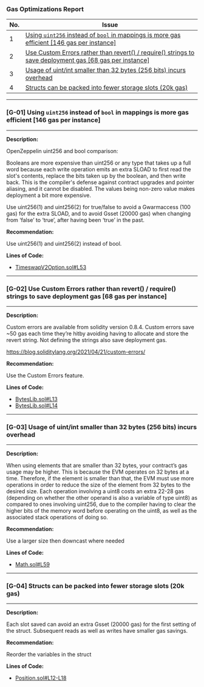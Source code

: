 ### Gas Optimizations Report
| No. | Issue |
| --- | --- |
| 1 | [Using `uint256` instead of `bool` in mappings is more gas efficient [146 gas per instance]](#G-01-using-uint256-instead-of-bool-in-mappings-is-more-gas-efficient-146-gas-per-instance)|
| 2 | [Use Custom Errors rather than revert() / require() strings to save deployment gas [68 gas per instance]](#G-02-use-custom-errors-rather-than-revert--require-strings-to-save-deployment-gas-68-gas-per-instance)|
| 3 | [Usage of uint/int smaller than 32 bytes (256 bits) incurs overhead](#G-03-usage-of-uintint-smaller-than-32-bytes-256-bits-incurs-overhead)|
| 4 | [Structs can be packed into fewer storage slots (20k gas)](#G-04-structs-can-be-packed-into-fewer-storage-slots-20k-gas)|
---
### [G-01] Using `uint256` instead of `bool` in mappings is more gas efficient [146 gas per instance]

---
**Description:**

OpenZeppelin uint256 and bool comparison: 

Booleans are more expensive than uint256 or any type that takes up a full word because each write operation emits an extra SLOAD to first read the slot's contents, replace the bits taken up by the boolean, and then write back. This is the compiler's defense against contract upgrades and pointer aliasing, and it cannot be disabled. The values being non-zero value makes deployment a bit more expensive.

Use uint256(1) and uint256(2) for true/false to avoid a Gwarmaccess (100 gas) for the extra SLOAD, and to avoid Gsset (20000 gas) when changing from ‘false’ to ‘true’, after having been ‘true’ in the past.

**Recommendation:**

Use uint256(1) and uint256(2) instead of bool.

**Lines of Code:** 

- [TimeswapV2Option.sol#L53](https://github.com/code-423n4/2023-01-timeswap/tree/main/packages/v2-option/src/TimeswapV2Option.sol#L53)

---
### [G-02] Use Custom Errors rather than revert() / require() strings to save deployment gas [68 gas per instance]

---
**Description:**

Custom errors are available from solidity version 0.8.4. Custom errors save ~50 gas each time they’re hitby avoiding having to allocate and store the revert string. Not defining the strings also save deployment gas.

<https://blog.soliditylang.org/2021/04/21/custom-errors/>

**Recommendation:**

Use the Custom Errors feature.

**Lines of Code:** 

- [BytesLib.sol#L13](https://github.com/code-423n4/2023-01-timeswap/tree/main/packages/v2-library/src/BytesLib.sol#L13)
- [BytesLib.sol#L14](https://github.com/code-423n4/2023-01-timeswap/tree/main/packages/v2-library/src/BytesLib.sol#L14)

---
### [G-03] Usage of uint/int smaller than 32 bytes (256 bits) incurs overhead

---
**Description:**

When using elements that are smaller than 32 bytes, your contract’s gas usage may be higher. This is because the EVM operates on 32 bytes at a time. Therefore, if the element is smaller than that, the EVM must use more operations in order to reduce the size of the element from 32 bytes to the desired size. Each operation involving a uint8 costs an extra 22-28 gas (depending on whether the other operand is also a variable of type uint8) as compared to ones involving uint256, due to the compiler having to clear the higher bits of the memory word before operating on the uint8, as well as the associated stack operations of doing so.

**Recommendation:**

Use a larger size then downcast where needed

**Lines of Code:** 

- [Math.sol#L59](https://github.com/code-423n4/2023-01-timeswap/tree/main/packages/v2-library/src/Math.sol#L59)

---
### [G-04] Structs can be packed into fewer storage slots (20k gas)

---
**Description:**

Each slot saved can avoid an extra Gsset (20000 gas) for the first setting of the struct. Subsequent reads as well as writes have smaller gas savings.			

**Recommendation:**

Reorder the variables in the struct

**Lines of Code:** 

- [Position.sol#L12-L18](https://github.com/code-423n4/2023-01-timeswap/tree/main/packages/v2-token/src/structs/Position.sol#L12-L18)
